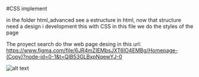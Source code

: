 #CSS implement

in the folder html_advanced see a estructure in html, now that structure need a design i development this with CSS in this file we do the styles of the page

The proyect search do thw web page desing in this url: https://www.figma.com/file/6JR4mZIEMbsJXT6lO4EMBg/Homepage-(Copy)?node-id=0-1&t=QIB53GLBxpNqewYJ-0

![alt text](https://s3.eu-west-3.amazonaws.com/hbtn.intranet/uploads/medias/2021/4/1f4cd63ecc3a8c03b0f4309b74aca179e225aabf.jpg?X-Amz-Algorithm=AWS4-HMAC-SHA256&X-Amz-Credential=AKIA4MYA5JM5DUTZGMZG%2F20230321%2Feu-west-3%2Fs3%2Faws4_request&X-Amz-Date=20230321T212519Z&X-Amz-Expires=86400&X-Amz-SignedHeaders=host&X-Amz-Signature=c43f60a3a10559b3f51db99abc97308c10c0c06d8a323ea25c0d4b77372defc8)